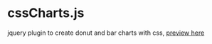 # cssCharts.js
jquery plugin to create donut and bar charts with css,
[preview here](http://thysultan.com/projects/cssCharts/)
